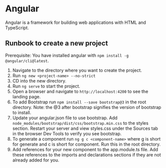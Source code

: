 # Angular

Angular is a framework for building web applications with HTML and TypeScript.

## Runbook to create a new project

Prerequisite: You have installed angular with `npm install -g @angular/cli@latest`.

1. Navigate to the directory where you want to create the project.
2. Run `ng new <project-name> --no-strict`
3. CD into the new directory.
4. Run `ng serve` to start the project.
5. Open a browser and navigate to `http://localhost:4200` to see the landing page.
6. To add Bootstrap run `npm install --save bootstrap@3` in the root directory. Note: the @3 after bootstrap signifies the version of bootstrap to install.
7. Update your angular.json file to use bootstrap. Add `node_modules/bootstrap/dist/css/bootstrap.min.css` to the styles section. Restart your server and view styles.css under the Sources tab in the browser Dev Tools to verify you see bootstrap.
8. To generate a component run `ng g c <component-name>` where g is short for generate and c is short for component. Run this in the root directory.
9. Add references for your new component to the app.module.ts file. Add these references to the imports and declarations sections if they are not already added for you.
